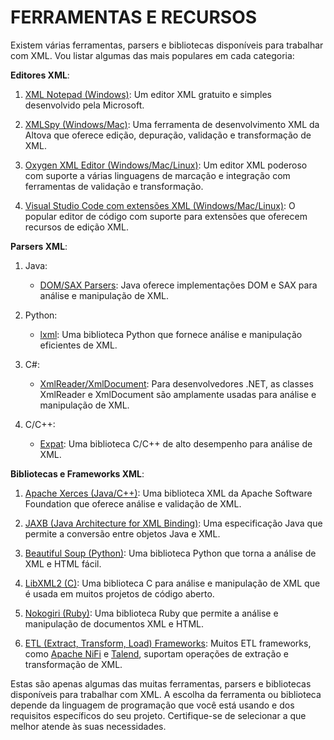 # FERRAMENTAS E RECURSOS
Existem várias ferramentas, parsers e bibliotecas disponíveis para trabalhar com XML. Vou listar algumas das mais populares em cada categoria:

**Editores XML**:

1. [XML Notepad (Windows)](https://docs.microsoft.com/en-us/archive/blogs/xmlteam/download-xml-notepad-2007): Um editor XML gratuito e simples desenvolvido pela Microsoft.

2. [XMLSpy (Windows/Mac)](https://www.altova.com/xmlspy-xml-editor): Uma ferramenta de desenvolvimento XML da Altova que oferece edição, depuração, validação e transformação de XML.

3. [Oxygen XML Editor (Windows/Mac/Linux)](https://www.oxygenxml.com/): Um editor XML poderoso com suporte a várias linguagens de marcação e integração com ferramentas de validação e transformação.

4. [Visual Studio Code com extensões XML (Windows/Mac/Linux)](https://code.visualstudio.com/): O popular editor de código com suporte para extensões que oferecem recursos de edição XML.

**Parsers XML**:

1. Java:
   - [DOM/SAX Parsers](https://docs.oracle.com/en/java/javase/15/docs/api/javax.xml.parsers.package-summary.html): Java oferece implementações DOM e SAX para análise e manipulação de XML.

2. Python:
   - [lxml](https://lxml.de/): Uma biblioteca Python que fornece análise e manipulação eficientes de XML.

3. C#:
   - [XmlReader/XmlDocument](https://docs.microsoft.com/en-us/dotnet/standard/io/how-to-read-text-from-a-file): Para desenvolvedores .NET, as classes XmlReader e XmlDocument são amplamente usadas para análise e manipulação de XML.

4. C/C++:
   - [Expat](https://libexpat.github.io/): Uma biblioteca C/C++ de alto desempenho para análise de XML.

**Bibliotecas e Frameworks XML**:

1. [Apache Xerces (Java/C++)](https://xerces.apache.org/): Uma biblioteca XML da Apache Software Foundation que oferece análise e validação de XML.

2. [JAXB (Java Architecture for XML Binding)](https://docs.oracle.com/en/java/javase/16/docs/api/java.xml.bind/javax/xml/bind/package-summary.html): Uma especificação Java que permite a conversão entre objetos Java e XML.

3. [Beautiful Soup (Python)](https://www.crummy.com/software/BeautifulSoup/bs4/doc/): Uma biblioteca Python que torna a análise de XML e HTML fácil.

4. [LibXML2 (C)](http://www.xmlsoft.org/): Uma biblioteca C para análise e manipulação de XML que é usada em muitos projetos de código aberto.

5. [Nokogiri (Ruby)](https://nokogiri.org/): Uma biblioteca Ruby que permite a análise e manipulação de documentos XML e HTML.

6. [ETL (Extract, Transform, Load) Frameworks](https://en.wikipedia.org/wiki/Extract,_transform,_load): Muitos ETL frameworks, como [Apache NiFi](https://nifi.apache.org/) e [Talend](https://www.talend.com/), suportam operações de extração e transformação de XML.

Estas são apenas algumas das muitas ferramentas, parsers e bibliotecas disponíveis para trabalhar com XML. A escolha da ferramenta ou biblioteca depende da linguagem de programação que você está usando e dos requisitos específicos do seu projeto. Certifique-se de selecionar a que melhor atende às suas necessidades.